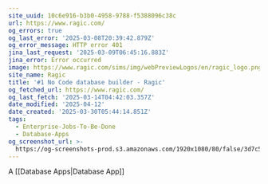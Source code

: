 ```yaml
---
site_uuid: 10c6e916-b3b0-4958-9788-f5388096c38c
url: https://www.ragic.com/
og_errors: true
og_last_error: '2025-03-08T20:39:42.879Z'
og_error_message: HTTP error 401
jina_last_request: '2025-03-09T06:45:16.883Z'
jina_error: Error occurred
image: https://www.ragic.com/sims/img/webPreviewLogos/en/ragic_logo.png
site_name: Ragic
title: '#1 No Code database builder - Ragic'
og_fetched_url: https://www.ragic.com/
og_last_fetch: '2025-03-14T04:42:03.357Z'
date_modified: '2025-04-12'
date_created: '2025-03-30T05:44:14.851Z'
tags:
  - Enterprise-Jobs-To-Be-Done
  - Database-Apps
og_screenshot_url: >-
  https://og-screenshots-prod.s3.amazonaws.com/1920x1080/80/false/3d7c5535a3c2ec991ac0eaabfd930dd100bb8504b0d15900e46aaa74a6104c95.jpeg
---
```















A [[Database Apps|Database App]]
